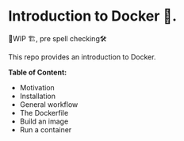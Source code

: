 # Introduction to Docker  🐳.
🚧WIP 🏗️, pre spell checking🛠️

This repo provides an introduction to Docker.


**Table of Content:**
- Motivation
- Installation
- General workflow
- The Dockerfile
- Build an image
- Run a container
